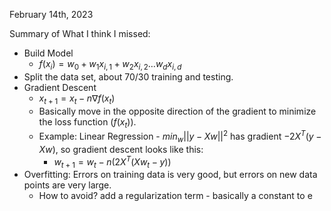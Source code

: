 February 14th, 2023

Summary of What I think I missed:
- Build Model
	- $f(x_i) = w_0 + w_1x_{i,1} + w_2x_{i,2} \dots w_dx_{i, d}$ 
- Split the data set, about 70/30 training and testing.
- Gradient Descent
	- $x_{t+1} = x_t - n \nabla f(x_t)$ 
	- Basically move in the opposite direction of the gradient to minimize the loss function ($f(x_t)$).
	- Example: Linear Regression - $min_w ||y - Xw||^2$ has gradient $-2X^T(y-Xw)$, so gradient descent looks like this:
		- $w_{t+1} = w_t - n(2X^T(Xw_t - y))$
- Overfitting: Errors on training data is very good, but errors on new data points are very large.
	- How to avoid? add a regularization term - basically a constant to e